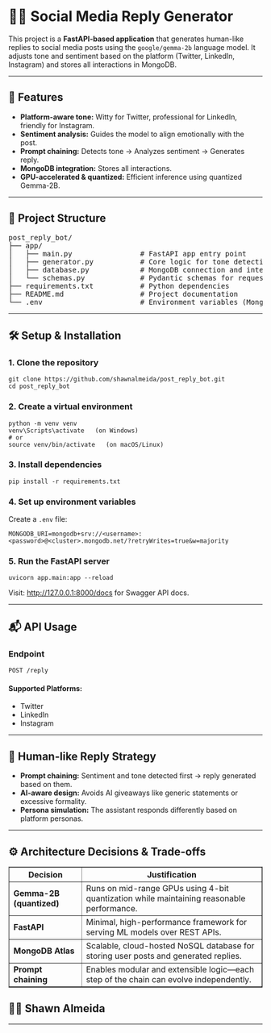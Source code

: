 <h1>🤖💬 Social Media Reply Generator</h1>

<p>
This project is a <strong>FastAPI-based application</strong> that generates human-like replies to social media posts using the <code>google/gemma-2b</code> language model. It adjusts tone and sentiment based on the platform (Twitter, LinkedIn, Instagram) and stores all interactions in MongoDB.
</p>

<hr/>

<h2>🚀 Features</h2>
<ul>
  <li><strong>Platform-aware tone:</strong> Witty for Twitter, professional for LinkedIn, friendly for Instagram.</li>
  <li><strong>Sentiment analysis:</strong> Guides the model to align emotionally with the post.</li>
  <li><strong>Prompt chaining:</strong> Detects tone → Analyzes sentiment → Generates reply.</li>
  <li><strong>MongoDB integration:</strong> Stores all interactions.</li>
  <li><strong>GPU-accelerated & quantized:</strong> Efficient inference using quantized Gemma-2B.</li>
</ul>

<hr/>

<h2>📁 Project Structure</h2>
<pre>
post_reply_bot/
├── app/
│   ├── main.py                # FastAPI app entry point
│   ├── generator.py           # Core logic for tone detection, sentiment analysis, and reply generation
│   ├── database.py            # MongoDB connection and interaction
│   └── schemas.py             # Pydantic schemas for request/response models
├── requirements.txt           # Python dependencies
├── README.md                  # Project documentation
└── .env                       # Environment variables (MongoDB URI, etc.)
</pre>

<hr/>

<h2>🛠️ Setup & Installation</h2>

<h3>1. Clone the repository</h3>
<pre><code>git clone https://github.com/shawnalmeida/post_reply_bot.git
cd post_reply_bot
</code></pre>

<h3>2. Create a virtual environment</h3>
<pre><code>python -m venv venv
venv\Scripts\activate   (on Windows)
# or
source venv/bin/activate   (on macOS/Linux)
</code></pre>

<h3>3. Install dependencies</h3>
<pre><code>pip install -r requirements.txt</code></pre>

<h3>4. Set up environment variables</h3>
<p>Create a <code>.env</code> file:</p>
<pre><code>MONGODB_URI=mongodb+srv://&lt;username&gt;:&lt;password&gt;@&lt;cluster&gt;.mongodb.net/?retryWrites=true&w=majority</code></pre>

<h3>5. Run the FastAPI server</h3>
<pre><code>uvicorn app.main:app --reload</code></pre>

<p>Visit: <a href="http://127.0.0.1:8000/docs" target="_blank">http://127.0.0.1:8000/docs</a> for Swagger API docs.</p>

<hr/>

<h2>📬 API Usage</h2>

<h3>Endpoint</h3>
<code>POST /reply </code>

<h4>Supported Platforms:</h4>
<ul>
  <li>Twitter</li>
  <li>LinkedIn</li>
  <li>Instagram</li>
</ul>

<hr/>

<h2>🧠 Human-like Reply Strategy</h2>
<ul>
  <li><strong>Prompt chaining:</strong> Sentiment and tone detected first → reply generated based on them.</li>
  <li><strong>AI-aware design:</strong> Avoids AI giveaways like generic statements or excessive formality.</li>
  <li><strong>Persona simulation:</strong> The assistant responds differently based on platform personas.</li>
</ul>

<hr/>

<h2>⚙️ Architecture Decisions & Trade-offs</h2>
<table border="1" cellpadding="8">
  <tr>
    <th>Decision</th>
    <th>Justification</th>
  </tr>
  <tr>
    <td><strong>Gemma-2B (quantized)</strong></td>
    <td>Runs on mid-range GPUs using 4-bit quantization while maintaining reasonable performance.</td>
  </tr>
  <tr>
    <td><strong>FastAPI</strong></td>
    <td>Minimal, high-performance framework for serving ML models over REST APIs.</td>
  </tr>
  <tr>
    <td><strong>MongoDB Atlas</strong></td>
    <td>Scalable, cloud-hosted NoSQL database for storing user posts and generated replies.</td>
  </tr>
  <tr>
    <td><strong>Prompt chaining</strong></td>
    <td>Enables modular and extensible logic—each step of the chain can evolve independently.</td>
  </tr>
</table>


<h2>🧑‍💻 Shawn Almeida</h2>
<hr/>
